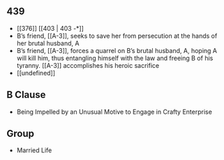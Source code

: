 ## 439
- [[376]] [[403 | 403 -*]] 
- B’s friend, [[A-3]], seeks to save her from persecution at the hands of her brutal husband, A
- B’s friend, [[A-3]], forces a quarrel on B’s brutal husband, A, hoping A will kill him, thus entangling himself with the law and freeing B of his tyranny. [[A-3]] accomplishes his heroic sacrifice
- [[undefined]] 

## B Clause
- Being Impelled by an Unusual Motive to Engage in Crafty Enterprise

## Group
- Married Life


